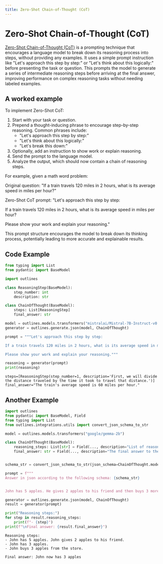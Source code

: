 ```yaml
---
title: Zero-Shot Chain-of-Thought (CoT)
---
```


# Zero-Shot Chain-of-Thought (CoT)


[Zero-Shot Chain-of-Thought (CoT)](http://arxiv.org/abs/2205.11916) is a prompting technique that encourages a language model to break down its reasoning process into steps, without providing any examples. It uses a simple prompt instruction like "Let's approach this step by step:" or "Let's think about this logically:" before presenting the task or question. This prompts the model to generate a series of intermediate reasoning steps before arriving at the final answer, improving performance on complex reasoning tasks without needing labeled examples.

## A worked example


To implement Zero-Shot CoT:

1. Start with your task or question.
2. Prepend a thought-inducing phrase to encourage step-by-step reasoning. Common phrases include:
   - "Let's approach this step by step:"
   - "Let's think about this logically:"
   - "Let's break this down:"
3. Optionally, add an instruction to show work or explain reasoning.
4. Send the prompt to the language model.
5. Analyze the output, which should now contain a chain of reasoning steps.

For example, given a math word problem:

Original question:
"If a train travels 120 miles in 2 hours, what is its average speed in miles per hour?"

Zero-Shot CoT prompt:
"Let's approach this step by step:

If a train travels 120 miles in 2 hours, what is its average speed in miles per hour?

Please show your work and explain your reasoning."

This prompt structure encourages the model to break down its thinking process, potentially leading to more accurate and explainable results.

## Code Example





```python
from typing import List
from pydantic import BaseModel

import outlines

class ReasoningStep(BaseModel):
    step_number: int
    description: str

class ChainOfThought(BaseModel):
    steps: List[ReasoningStep]
    final_answer: str

model = outlines.models.transformers("mistralai/Mistral-7B-Instruct-v0.1", device="cuda")
generator = outlines.generate.json(model, ChainOfThought)

prompt = """Let's approach this step by step:

If a train travels 120 miles in 2 hours, what is its average speed in miles per hour?

Please show your work and explain your reasoning."""

reasoning = generator(prompt)
print(reasoning)
```


    steps=[ReasoningStep(step_number=1, description='First, we will divide the distance traveled by the time it took to travel that distance.')] final_answer="The train's average speed is 60 miles per hour."



## Another Example






```python
import outlines
from pydantic import BaseModel, Field
from typing import List
from outlines.integrations.utils import convert_json_schema_to_str

model = outlines.models.transformers("google/gemma-2b")
```



```python
class ChainOfThought(BaseModel):
    reasoning_steps: List[str] = Field(..., description="List of reasoning steps")
    final_answer: str = Field(..., description="The final answer to the question")


schema_str = convert_json_schema_to_str(json_schema=ChainOfThought.model_json_schema())

prompt = f"""
Answer in json according to the following schema: {schema_str}


John has 5 apples. He gives 2 apples to his friend and then buys 3 more apples from the store. How many apples does John have now? Let's think step by step."""

generator = outlines.generate.json(model, ChainOfThought)
result = generator(prompt)

print("Reasoning steps:")
for step in result.reasoning_steps:
    print(f"- {step}")
print(f"\nFinal answer: {result.final_answer}")
```

    Reasoning steps:
    - John has 5 apples. John gives 2 apples to his friend.
    - John has 3 apples.
    - John buys 3 apples from the store.

    Final answer: John now has 3 apples
